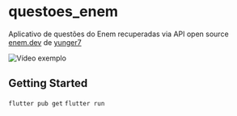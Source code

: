 # questoes_enem

Aplicativo de questões do Enem recuperadas via API open source [enem.dev](https://docs.enem.dev/) de [yunger7](https://github.com/yunger7/enem-api)

![Vídeo exemplo]()

## Getting Started

`flutter pub get`
`flutter run`
